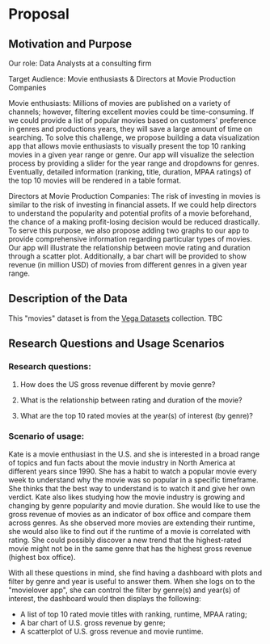 # Proposal

## Motivation and Purpose

Our role: Data Analysts at a consulting firm

Target Audience: Movie enthusiasts & Directors at Movie Production Companies

Movie enthusiasts:
Millions of movies are published on a variety of channels; however, filtering excellent movies could be time-consuming. If we could provide a list of popular movies based on customers' preference in genres and productions years, they will save a large amount of time on searching. To solve this challenge, we propose building a data visualization app that allows movie enthusiasts to visually present the top 10 ranking movies in a given year range or genre. Our app will visualize the selection process by providing a slider for the year range and dropdowns for genres. Eventually, detailed information (ranking, title, duration, MPAA ratings) of the top 10 movies will be rendered in a table format. 

Directors at Movie Production Companies:
The risk of investing in movies is similar to the risk of investing in financial assets. If we could help directors to understand the popularity and potential profits of a movie beforehand, the chance of a making profit-losing decision would be reduced drastically. To serve this purpose, we also propose adding two graphs to our app to provide comprehensive information regarding particular types of movies. Our app will illustrate the relationship between movie rating and duration through a scatter plot. Additionally, a bar chart will be provided to show revenue (in million USD) of movies from different genres in a given year range. 

## Description of the Data

This "movies" dataset is from the [Vega Datasets][1] collection. 
TBC

## Research Questions and Usage Scenarios
### Research questions:

1. How does the US gross revenue different by movie genre?

2. What is the relationship between rating and duration of the movie?

3. What are the top 10 rated movies at the year(s) of interest (by genre)? 
### Scenario of usage:

Kate is a movie enthusiast in the U.S. and she is interested in a broad range of topics and fun facts about the movie industry in North America at different years since 1990. She has a habit to watch a popular movie every week to understand why the movie was so popular in a specific timeframe. She thinks that the best way to understand is to watch it and give her own verdict. Kate also likes studying how the movie industry is growing and changing by genre popularity and movie duration. She would like to use the gross revenue of movies as an indicator of box office and compare them across genres. As she observed more movies are extending their runtime, she would also like to find out if the runtime of a movie is correlated with rating. She could possibly discover a new trend that the highest-rated movie might not be in the same genre that has the highest gross revenue (highest box office).

With all these questions in mind, she find having a dashboard with plots and filter by genre and year is useful to answer them. When she logs on to the "movielover app", she can control the filter by genre(s) and year(s) of interest, the dashboard would then displays the following: 

- A list of top 10 rated movie titles with ranking, runtime, MPAA rating;
- A bar chart of U.S. gross revenue by genre;
- A scatterplot of U.S. gross revenue and movie runtime. 


[1]: https://github.com/vega/vega-datasets

